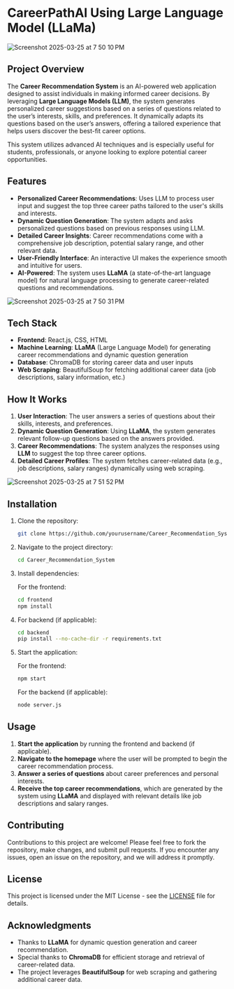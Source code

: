 # CareerPathAI Using Large Language Model (LLaMa)

![Screenshot 2025-03-25 at 7 50 10 PM](https://github.com/user-attachments/assets/0d139638-e26d-4f90-9b8b-47075cdd2ee6)

## Project Overview

The **Career Recommendation System** is an AI-powered web application designed to assist individuals in making informed career decisions. By leveraging **Large Language Models (LLM)**, the system generates personalized career suggestions based on a series of questions related to the user’s interests, skills, and preferences. It dynamically adapts its questions based on the user’s answers, offering a tailored experience that helps users discover the best-fit career options.

This system utilizes advanced AI techniques and is especially useful for students, professionals, or anyone looking to explore potential career opportunities.

## Features

- **Personalized Career Recommendations**: Uses LLM to process user input and suggest the top three career paths tailored to the user's skills and interests.
- **Dynamic Question Generation**: The system adapts and asks personalized questions based on previous responses using LLM.
- **Detailed Career Insights**: Career recommendations come with a comprehensive job description, potential salary range, and other relevant data.
- **User-Friendly Interface**: An interactive UI makes the experience smooth and intuitive for users.
- **AI-Powered**: The system uses **LLaMA** (a state-of-the-art language model) for natural language processing to generate career-related questions and recommendations.

![Screenshot 2025-03-25 at 7 50 31 PM](https://github.com/user-attachments/assets/91208725-d464-4668-8c77-d97885e9e919)

## Tech Stack

- **Frontend**: React.js, CSS, HTML
- **Machine Learning**: **LLaMA** (Large Language Model) for generating career recommendations and dynamic question generation
- **Database**: ChromaDB for storing career data and user inputs
- **Web Scraping**: BeautifulSoup for fetching additional career data (job descriptions, salary information, etc.)

## How It Works

1. **User Interaction**: The user answers a series of questions about their skills, interests, and preferences.
2. **Dynamic Question Generation**: Using **LLaMA**, the system generates relevant follow-up questions based on the answers provided.
3. **Career Recommendations**: The system analyzes the responses using **LLM** to suggest the top three career options.
4. **Detailed Career Profiles**: The system fetches career-related data (e.g., job descriptions, salary ranges) dynamically using web scraping.

![Screenshot 2025-03-25 at 7 51 52 PM](https://github.com/user-attachments/assets/9cd69104-05ef-46fd-a9e2-6cafb27e2fe9)

## Installation

1. Clone the repository:

   ```bash
   git clone https://github.com/yourusername/Career_Recommendation_System.git
   ```

2. Navigate to the project directory:

   ```bash
   cd Career_Recommendation_System
   ```

3. Install dependencies:

   For the frontend:

   ```bash
   cd frontend
   npm install
   ```

4. For backend (if applicable):

   ```bash
   cd backend
   pip install --no-cache-dir -r requirements.txt
   ```

5. Start the application:

   For the frontend:

   ```bash
   npm start
   ```

   For the backend (if applicable):

   ```bash
   node server.js
   ```

## Usage

1. **Start the application** by running the frontend and backend (if applicable).
2. **Navigate to the homepage** where the user will be prompted to begin the career recommendation process.
3. **Answer a series of questions** about career preferences and personal interests.
4. **Receive the top career recommendations**, which are generated by the system using **LLaMA** and displayed with relevant details like job descriptions and salary ranges.

## Contributing

Contributions to this project are welcome! Please feel free to fork the repository, make changes, and submit pull requests. If you encounter any issues, open an issue on the repository, and we will address it promptly.

## License

This project is licensed under the MIT License - see the [LICENSE](LICENSE) file for details.

## Acknowledgments

- Thanks to **LLaMA** for dynamic question generation and career recommendation.
- Special thanks to **ChromaDB** for efficient storage and retrieval of career-related data.
- The project leverages **BeautifulSoup** for web scraping and gathering additional career data.

